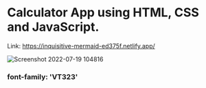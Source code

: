 # Calculator App using HTML, CSS and JavaScript.

Link: https://inquisitive-mermaid-ed375f.netlify.app/

![Screenshot 2022-07-19 104816](https://user-images.githubusercontent.com/92965519/179671105-4f5999d3-b8c5-475b-8122-7d3a788e3d9d.png)

### font-family: 'VT323'

